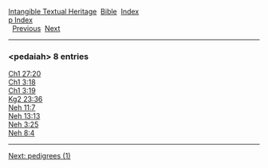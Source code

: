 [Intangible Textual Heritage](../../index)  [Bible](../index) 
[Index](index)   
[p Index](_p_)  
  [Previous](c08345)  [Next](c08347) 

------------------------------------------------------------------------

### &lt;pedaiah&gt; 8 entries

[Ch1 27:20](../kjv/ch1027.htm#020)  
[Ch1 3:18](../kjv/ch1003.htm#018)  
[Ch1 3:19](../kjv/ch1003.htm#019)  
[Kg2 23:36](../kjv/kg2023.htm#036)  
[Neh 11:7](../kjv/neh011.htm#007)  
[Neh 13:13](../kjv/neh013.htm#013)  
[Neh 3:25](../kjv/neh003.htm#025)  
[Neh 8:4](../kjv/neh008.htm#004)  

------------------------------------------------------------------------

[Next: pedigrees (1)](c08347)

